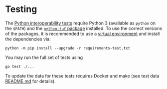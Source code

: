 # Testing

The [Python interoperability tests](../client/python_interop/) require Python 3
(available as `python` on the `$PATH`) and the [`python-tuf`
package](https://github.com/theupdateframework/python-tuf) installed. To use the correct versions of the packages, it is recommended to use a [virtual environment](https://docs.python.org/3/library/venv.html#module-venv) and install the dependencies via:

```
python -m pip install --upgrade -r requirements-test.txt
```

You may run the full set of tests using 
```
go test ./...
```


To update the data for these tests requires Docker and make (see
test data [README.md](../client/python_interop/testdata/README.md) for details).
